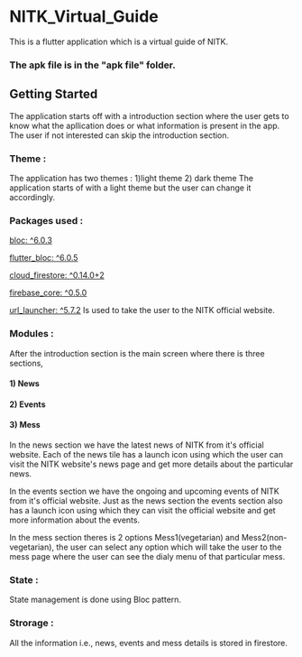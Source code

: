 # NITK_Virtual_Guide

This is a flutter application which is a virtual guide of NITK.

### The apk file is in the "apk file" folder.

## Getting Started

The application starts off with a introduction section where the user gets to know what the apllication does or what information is present in the app. The user if not interested can skip the introduction section.

### Theme :

The application has two themes : 1)light theme 2) dark theme
The application starts of with a light theme but the user can change it accordingly.

### Packages used :

[bloc: ^6.0.3](https://pub.dev/packages/bloc)

[flutter_bloc: ^6.0.5](https://pub.dev/packages/flutter_bloc)

[cloud_firestore: ^0.14.0+2](https://pub.dev/packages/cloud_firestore)

[firebase_core: ^0.5.0](https://pub.dev/packages/firebase_core)

[url_launcher: ^5.7.2](https://pub.dev/packages/url_launcher) Is used to take the user to the NITK official website.

### Modules :

After the introduction section is the main screen where there is three sections,
#### 1) News
#### 2) Events
#### 3) Mess

In the news section we have the latest news of NITK from it's official website. Each of the news tile has a launch icon using which the user can visit the NITK website's news page and get more details about the particular news.

In the events section we have the ongoing and upcoming events of NITK from it's official website. Just as the news section the events section also has a launch icon using which they can visit the official website and get more information about the events.

In the mess section theres is 2 options Mess1(vegetarian) and Mess2(non-vegetarian), the user can select any option which will take the user to the mess page where the user can see the dialy menu of that particular mess. 

### State :

State management is done using Bloc pattern.

### Strorage :

All the information i.e., news, events and mess details is stored in firestore.



